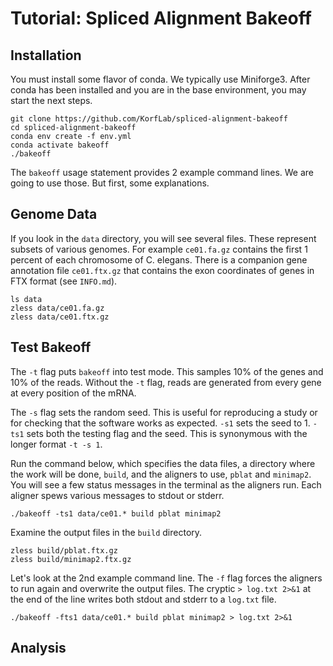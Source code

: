 Tutorial: Spliced Alignment Bakeoff
===================================

## Installation ##

You must install some flavor of conda. We typically use Miniforge3. After conda
has been installed and you are in the base environment, you may start the next
steps.

```
git clone https://github.com/KorfLab/spliced-alignment-bakeoff
cd spliced-alignment-bakeoff
conda env create -f env.yml
conda activate bakeoff
./bakeoff
```

The `bakeoff` usage statement provides 2 example command lines. We are going to
use those. But first, some explanations.

## Genome Data ##

If you look in the `data` directory, you will see several files. These
represent subsets of various genomes. For example `ce01.fa.gz` contains the
first 1 percent of each chromosome of C. elegans. There is a companion gene
annotation file `ce01.ftx.gz` that contains the exon coordinates of genes in
FTX format (see `INFO.md`).

```
ls data
zless data/ce01.fa.gz
zless data/ce01.ftx.gz
```

## Test Bakeoff ##

The `-t` flag puts `bakeoff` into test mode. This samples 10% of the genes and
10% of the reads. Without the `-t` flag, reads are generated from every gene at
every position of the mRNA.

The `-s` flag sets the random seed. This is useful for reproducing a study or
for checking that the software works as expected. `-s1` sets the seed to 1.
`-ts1` sets both the testing flag and the seed. This is synonymous with the
longer format `-t -s 1`.

Run the command below, which specifies the data files, a directory where the
work will be done, `build`, and the aligners to use, `pblat` and `minimap2`.
You will see a few status messages in the terminal as the aligners run. Each
aligner spews various messages to stdout or stderr.

```
./bakeoff -ts1 data/ce01.* build pblat minimap2
```

Examine the output files in the `build` directory.

```
zless build/pblat.ftx.gz
zless build/minimap2.ftx.gz
```

Let's look at the 2nd example command line. The `-f` flag forces the aligners
to run again and overwrite the output files. The cryptic  `> log.txt 2>&1` at
the end of the line writes both stdout and stderr to a `log.txt` file.

```
./bakeoff -fts1 data/ce01.* build pblat minimap2 > log.txt 2>&1
```

## Analysis ##
